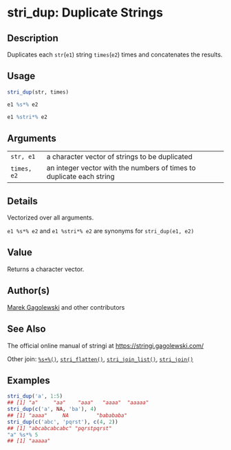 # stri\_dup: Duplicate Strings

## Description

Duplicates each `str`(`e1`) string `times`(`e2`) times and concatenates the results.

## Usage

```r
stri_dup(str, times)

e1 %s*% e2

e1 %stri*% e2
```

## Arguments

|             |                                                                      |
|-------------|----------------------------------------------------------------------|
| `str, e1`   | a character vector of strings to be duplicated                       |
| `times, e2` | an integer vector with the numbers of times to duplicate each string |

## Details

Vectorized over all arguments.

`e1 %s*% e2` and `e1 %stri*% e2` are synonyms for `stri_dup(e1, e2)`

## Value

Returns a character vector.

## Author(s)

[Marek Gagolewski](https://www.gagolewski.com/) and other contributors

## See Also

The official online manual of <span class="pkg">stringi</span> at <https://stringi.gagolewski.com/>

Other join: [`%s+%()`](+25s+2B+25.md), [`stri_flatten()`](stri_flatten.md), [`stri_join_list()`](stri_join_list.md), [`stri_join()`](stri_join.md)

## Examples




```r
stri_dup('a', 1:5)
## [1] "a"     "aa"    "aaa"   "aaaa"  "aaaaa"
stri_dup(c('a', NA, 'ba'), 4)
## [1] "aaaa"     NA         "babababa"
stri_dup(c('abc', 'pqrst'), c(4, 2))
## [1] "abcabcabcabc" "pqrstpqrst"
"a" %s*% 5
## [1] "aaaaa"
```
